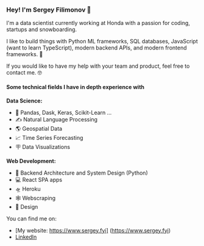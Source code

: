 ### Hey! I'm Sergey Filimonov 👋

I'm a data scientist currently working at Honda with a passion for coding, startups and snowboarding.

I like to build things with Python ML frameworks, SQL databases, JavaScript (want to learn TypeScript), modern backend APIs, and modern frontend frameworks. 🤖

If you would like to have my help with your team and product, feel free to contact me. 🤓

#### Some technical fields I have in depth experience with

**Data Science:**
- 🐍 Pandas, Dask, Keras, Scikit-Learn ... 
- ✍ Natural Language Processing  
- 🌎 Geospatial Data
- 📈 Time Series Forecasting 
- 🪧 Data Visualizations 


**Web Development:**
- 📐 Backend Architecture and System Design (Python)
- 💻 React SPA apps
- 🛸 Heroku 
- 🕸️ Webscraping
- 🎨 Design  

You can find me on:

- [My website: https://www.sergey.fyi] (https://www.sergey.fyi)
- [LinkedIn](https://www.linkedin.com/in/sergey-osu/)




